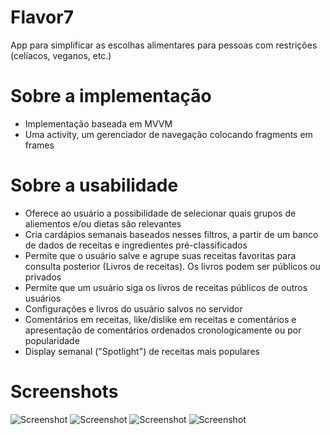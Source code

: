 # Flavor7
App para simplificar as escolhas alimentares para pessoas com restrições (celíacos, veganos, etc.)

# Sobre a implementação
- Implementação baseada em MVVM
- Uma activity, um gerenciador de navegação colocando fragments em frames

# Sobre a usabilidade
- Oferece ao usuário a possibilidade de selecionar quais grupos de aliementos e/ou dietas são relevantes
- Cria cardápios semanais baseados nesses filtros, a partir de um banco de dados de receitas e ingredientes pré-classificados
- Permite que o usuário salve e agrupe suas receitas favoritas para consulta posterior (Livros de receitas). Os livros podem ser públicos ou privados
- Permite que um usuário siga os livros de receitas públicos de outros usuários
- Configurações e livros do usuário salvos no servidor
- Comentários em receitas, like/dislike em receitas e comentários e apresentação de comentários ordenados cronologicamente ou por popularidade
- Display semanal ("Spotlight") de receitas mais populares

# Screenshots

![Screenshot](docs/images/home.png)
![Screenshot](docs/images/login.png)
![Screenshot](docs/images/helper.png)
![Screenshot](docs/images/advsearch.png)
